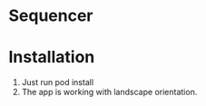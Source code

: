 # Sequencer

Installation
====================
1. Just run pod install
2. The app is working with landscape orientation.
